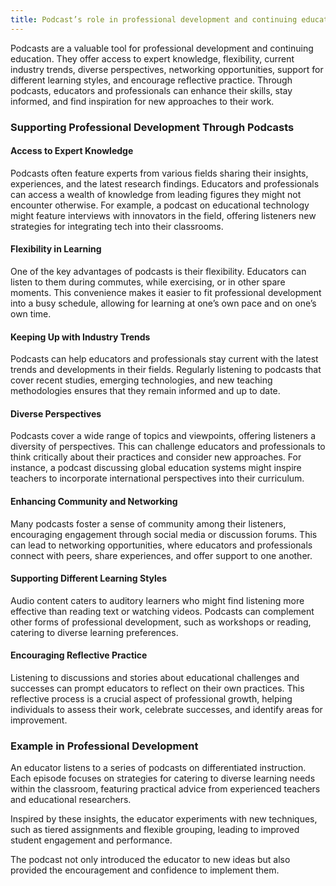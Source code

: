 ```yaml
---
title: Podcast’s role in professional development and continuing education for educators and professionals
---
```


Podcasts are a valuable tool for professional development and continuing education. They offer access to expert knowledge, flexibility, current industry trends, diverse perspectives, networking opportunities, support for different learning styles, and encourage reflective practice. Through podcasts, educators and professionals can enhance their skills, stay informed, and find inspiration for new approaches to their work.

### Supporting Professional Development Through Podcasts

#### Access to Expert Knowledge

Podcasts often feature experts from various fields sharing their insights, experiences, and the latest research findings. Educators and professionals can access a wealth of knowledge from leading figures they might not encounter otherwise. For example, a podcast on educational technology might feature interviews with innovators in the field, offering listeners new strategies for integrating tech into their classrooms.

#### Flexibility in Learning

One of the key advantages of podcasts is their flexibility. Educators can listen to them during commutes, while exercising, or in other spare moments. This convenience makes it easier to fit professional development into a busy schedule, allowing for learning at one’s own pace and on one’s own time.

#### Keeping Up with Industry Trends

Podcasts can help educators and professionals stay current with the latest trends and developments in their fields. Regularly listening to podcasts that cover recent studies, emerging technologies, and new teaching methodologies ensures that they remain informed and up to date.

#### Diverse Perspectives

Podcasts cover a wide range of topics and viewpoints, offering listeners a diversity of perspectives. This can challenge educators and professionals to think critically about their practices and consider new approaches. For instance, a podcast discussing global education systems might inspire teachers to incorporate international perspectives into their curriculum.

#### Enhancing Community and Networking

Many podcasts foster a sense of community among their listeners, encouraging engagement through social media or discussion forums. This can lead to networking opportunities, where educators and professionals connect with peers, share experiences, and offer support to one another.

#### Supporting Different Learning Styles

Audio content caters to auditory learners who might find listening more effective than reading text or watching videos. Podcasts can complement other forms of professional development, such as workshops or reading, catering to diverse learning preferences.

#### Encouraging Reflective Practice

Listening to discussions and stories about educational challenges and successes can prompt educators to reflect on their own practices. This reflective process is a crucial aspect of professional growth, helping individuals to assess their work, celebrate successes, and identify areas for improvement.

### Example in Professional Development

An educator listens to a series of podcasts on differentiated instruction. Each episode focuses on strategies for catering to diverse learning needs within the classroom, featuring practical advice from experienced teachers and educational researchers.

Inspired by these insights, the educator experiments with new techniques, such as tiered assignments and flexible grouping, leading to improved student engagement and performance.

The podcast not only introduced the educator to new ideas but also provided the encouragement and confidence to implement them.
